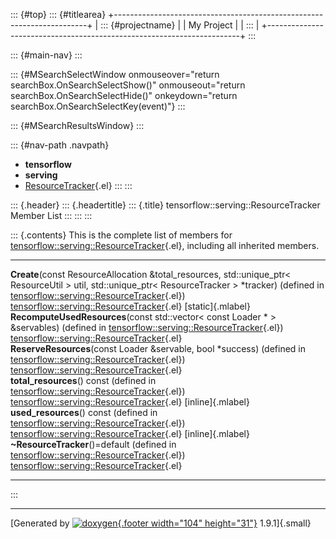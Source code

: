 ::: {#top}
::: {#titlearea}
+-----------------------------------------------------------------------+
| ::: {#projectname}                                                    |
| My Project                                                            |
| :::                                                                   |
+-----------------------------------------------------------------------+
:::

::: {#main-nav}
:::

::: {#MSearchSelectWindow onmouseover="return searchBox.OnSearchSelectShow()" onmouseout="return searchBox.OnSearchSelectHide()" onkeydown="return searchBox.OnSearchSelectKey(event)"}
:::

::: {#MSearchResultsWindow}
:::

::: {#nav-path .navpath}
-   **tensorflow**
-   **serving**
-   [ResourceTracker](classtensorflow_1_1serving_1_1ResourceTracker.html){.el}
:::
:::

::: {.header}
::: {.headertitle}
::: {.title}
tensorflow::serving::ResourceTracker Member List
:::
:::
:::

::: {.contents}
This is the complete list of members for
[tensorflow::serving::ResourceTracker](classtensorflow_1_1serving_1_1ResourceTracker.html){.el},
including all inherited members.

  --------------------------------------------------------------------------------------------------------------------------------------------------------------------------------------------------------------------------------------------------------------- ------------------------------------------------------------------------------------------------- -------------------
  **Create**(const ResourceAllocation &total\_resources, std::unique\_ptr\< ResourceUtil \> util, std::unique\_ptr\< ResourceTracker \> \*tracker) (defined in [tensorflow::serving::ResourceTracker](classtensorflow_1_1serving_1_1ResourceTracker.html){.el})   [tensorflow::serving::ResourceTracker](classtensorflow_1_1serving_1_1ResourceTracker.html){.el}   [static]{.mlabel}
  **RecomputeUsedResources**(const std::vector\< const Loader \* \> &servables) (defined in [tensorflow::serving::ResourceTracker](classtensorflow_1_1serving_1_1ResourceTracker.html){.el})                                                                      [tensorflow::serving::ResourceTracker](classtensorflow_1_1serving_1_1ResourceTracker.html){.el}   
  **ReserveResources**(const Loader &servable, bool \*success) (defined in [tensorflow::serving::ResourceTracker](classtensorflow_1_1serving_1_1ResourceTracker.html){.el})                                                                                       [tensorflow::serving::ResourceTracker](classtensorflow_1_1serving_1_1ResourceTracker.html){.el}   
  **total\_resources**() const (defined in [tensorflow::serving::ResourceTracker](classtensorflow_1_1serving_1_1ResourceTracker.html){.el})                                                                                                                       [tensorflow::serving::ResourceTracker](classtensorflow_1_1serving_1_1ResourceTracker.html){.el}   [inline]{.mlabel}
  **used\_resources**() const (defined in [tensorflow::serving::ResourceTracker](classtensorflow_1_1serving_1_1ResourceTracker.html){.el})                                                                                                                        [tensorflow::serving::ResourceTracker](classtensorflow_1_1serving_1_1ResourceTracker.html){.el}   [inline]{.mlabel}
  **\~ResourceTracker**()=default (defined in [tensorflow::serving::ResourceTracker](classtensorflow_1_1serving_1_1ResourceTracker.html){.el})                                                                                                                    [tensorflow::serving::ResourceTracker](classtensorflow_1_1serving_1_1ResourceTracker.html){.el}   
  --------------------------------------------------------------------------------------------------------------------------------------------------------------------------------------------------------------------------------------------------------------- ------------------------------------------------------------------------------------------------- -------------------
:::

------------------------------------------------------------------------

[Generated by [![doxygen](doxygen.svg){.footer width="104"
height="31"}](https://www.doxygen.org/index.html) 1.9.1]{.small}
